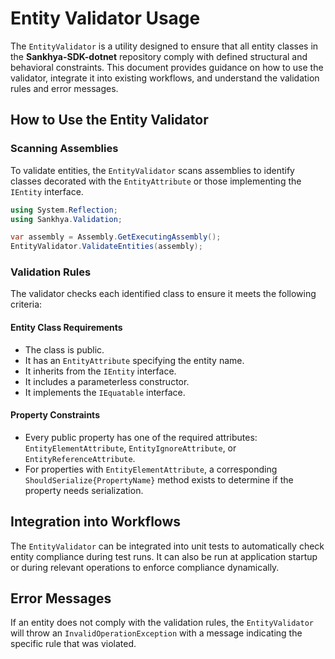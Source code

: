 # Entity Validator Usage

The `EntityValidator` is a utility designed to ensure that all entity classes in the **Sankhya-SDK-dotnet** repository comply with defined structural and behavioral constraints. This document provides guidance on how to use the validator, integrate it into existing workflows, and understand the validation rules and error messages.

## How to Use the Entity Validator

### Scanning Assemblies

To validate entities, the `EntityValidator` scans assemblies to identify classes decorated with the `EntityAttribute` or those implementing the `IEntity` interface.

```csharp
using System.Reflection;
using Sankhya.Validation;

var assembly = Assembly.GetExecutingAssembly();
EntityValidator.ValidateEntities(assembly);
```

### Validation Rules

The validator checks each identified class to ensure it meets the following criteria:

#### Entity Class Requirements

- The class is public.
- It has an `EntityAttribute` specifying the entity name.
- It inherits from the `IEntity` interface.
- It includes a parameterless constructor.
- It implements the `IEquatable` interface.

#### Property Constraints

- Every public property has one of the required attributes: `EntityElementAttribute`, `EntityIgnoreAttribute`, or `EntityReferenceAttribute`.
- For properties with `EntityElementAttribute`, a corresponding `ShouldSerialize{PropertyName}` method exists to determine if the property needs serialization.

## Integration into Workflows

The `EntityValidator` can be integrated into unit tests to automatically check entity compliance during test runs. It can also be run at application startup or during relevant operations to enforce compliance dynamically.

## Error Messages

If an entity does not comply with the validation rules, the `EntityValidator` will throw an `InvalidOperationException` with a message indicating the specific rule that was violated.
